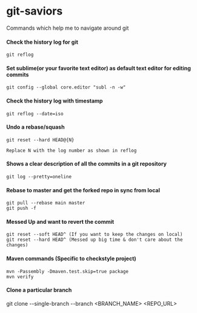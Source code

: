 # git-saviors
Commands which help me to navigate around git

#### Check the history log for git
```
git reflog
```

#### Set sublime(or your favorite text editor) as default text editor for editing commits
```
git config --global core.editor "subl -n -w"
```

#### Check the history log with timestamp
```
git reflog --date=iso
```

#### Undo a rebase/squash 
```
git reset --hard HEAD@{N}

Replace N with the log number as shown in reflog
```

#### Shows a clear description of all the commits in a git repository
```
git log --pretty=oneline
```

#### Rebase to master and get the forked repo in sync from local
```
git pull --rebase main master
git push -f
```

#### Messed Up and want to revert the commit
```
git reset --soft HEAD^ (If you want to keep the changes on local)
git reset --hard HEAD^ (Messed up big time & don't care about the changes)
```

#### Maven commands (Specific to checkstyle project)
```
mvn -Passembly -Dmaven.test.skip=true package
mvn verify
```

#### Clone a particular branch
git clone --single-branch --branch <BRANCH_NAME> <REPO_URL>
